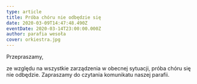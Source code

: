 ```yaml
---
type: article
title: Próba chóru nie odbędzie się
date: 2020-03-09T14:47:48.490Z
eventDate: 2020-03-14T23:00:00.000Z
author: parafia wesoła
cover: orkiestra.jpg
---
```

Przepraszamy,

ze względu na wszystkie zarządzenia w obecnej sytuacji, próba chóru się nie odbędzie. Zapraszamy do czytania komunikatu naszej parafii.
